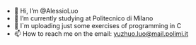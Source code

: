 - 👋 Hi, I’m @AlessioLuo
- 🌱 I’m currently studying at Politecnico di Milano
- 💞️ I`m uploading just some exercises of programming in C
- 📫 How to reach me on the email: yuzhuo.luo@mail.polimi.it

<!---
AlessioLuo/AlessioLuo is a ✨ special ✨ repository because its `README.md` (this file) appears on your GitHub profile.
You can click the Preview link to take a look at your changes.
--->
